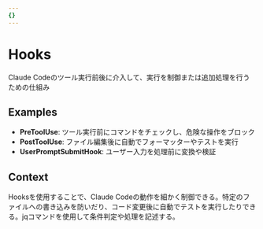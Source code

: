 ```yaml
---
{}
---
```


# Hooks

Claude Codeのツール実行前後に介入して、実行を制御または追加処理を行うための仕組み

## Examples

- **PreToolUse**: ツール実行前にコマンドをチェックし、危険な操作をブロック
- **PostToolUse**: ファイル編集後に自動でフォーマッターやテストを実行
- **UserPromptSubmitHook**: ユーザー入力を処理前に変換や検証

## Context

Hooksを使用することで、Claude Codeの動作を細かく制御できる。特定のファイルへの書き込みを防いだり、コード変更後に自動でテストを実行したりできる。jqコマンドを使用して条件判定や処理を記述する。